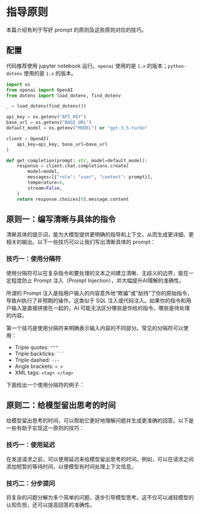 # 指导原则

本篇介绍有利于写好 prompt 的原则及这些原则对应的技巧。

## 配置

代码推荐使用 jupyter notebook 运行。`openai` 使用的是 `1.x` 的版本；`python-dotenv` 使用的是 `1.x` 的版本。

```python
import os
from openai import OpenAI
from dotenv import load_dotenv, find_dotenv

_ = load_dotenv(find_dotenv())

api_key = os.getenv("API_KEY")
base_url = os.getenv("BASE_URL")
default_model = os.getenv("MODEL") or "gpt-3.5-turbo"

client = OpenAI(
    api_key=api_key, base_url=base_url
)

def get_completion(prompt: str, model=default_model):
    response = client.chat.completions.create(
        model=model,
        messages=[{"role": "user", "content": prompt}],
        temperature=0,
        stream=False,
    )
    return response.choices[0].message.content
```

## 原则一：编写清晰与具体的指令

清晰具体的提示词，能为大模型提供更明确的指导和上下文，从而生成更详细、更相关的输出。以下一些技巧可以让我们写出清晰具体的 prompt：

### 技巧一：使用分隔符

使用分隔符可以在复杂指令和要处理的文本之间建立清晰、无歧义的边界，能在一定程度防止 Prompt 注入（Prompt Injection），并大幅提升AI理解的准确性。

所谓的 Prompt 注入是指用户输入的内容意外地“欺骗”或“劫持”了你的原始指令，导致AI执行了非预期的操作。这类似于 SQL 注入或代码注入。如果你的指令和用户输入是直接拼接在一起的，AI 可能无法区分哪些是你给的指令，哪些是待处理的内容。









第一个技巧是使用分隔符来明确表示输入内容的不同部分。常见的分隔符可以使用：

- Triple quotes: `"""`
- Triple backticks: ` ``` `
- Triple dashed: `---`
- Angle brackets: `< >`
- XML tags: `<tag> </tag>`

下面给出一个使用分隔符的例子：

## 原则二：给模型留出思考的时间

给模型留出思考的时间，可以帮助它更好地理解问题并生成更准确的回答。以下是一些有助于实现这一原则的技巧：

### 技巧一：使用延迟

在发送请求之前，可以使用延迟来给模型留出思考的时间。例如，可以在请求之间添加短暂的等待时间，以便模型有时间处理上下文信息。

### 技巧二：分步提问

将复杂的问题分解为多个简单的问题，逐步引导模型思考。这不仅可以减轻模型的认知负担，还可以提高回答的准确性。
